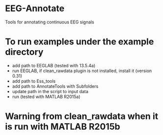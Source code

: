 # EEG-Annotate
Tools for annotating continuous EEG signals

# To run examples under the example directory
- add path to EEGLAB (tested with 13.5.4a)
- run EEGLAB, if clean_rawdata plugin is not installed, install it (version 0.31)
- add path to Ess_tools
- add path to AnnotateTools with Subfolders
- update path in the script to input data
- run (tested with MATLAB R2015a)

# Warning from clean_rawdata when it is run with MATLAB R2015b
